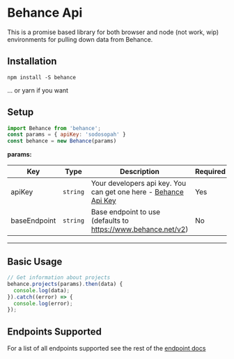 # Behance Api

This is a promise based library for both browser and node (not work, wip) environments for pulling down data from Behance.

## Installation

```
npm install -S behance
```

... or yarn if you want

## Setup

```javascript
import Behance from 'behance';
const params = { apiKey: 'sodosopah' }
const behance = new Behance(params)
```

**params:**

| Key | Type | Description | Required |
| --- | --- | --- | --- |
| apiKey | `string` | Your developers api key. You can get one here - [Behance Api Key](https://www.behance.net/dev/api) | Yes
| baseEndpoint | `string` | Base endpoint to use (defaults to  https://www.behance.net/v2) | No

---


## Basic Usage

```javascript
// Get information about projects
behance.projects(params).then(data) {
  console.log(data);
}).catch((error) => {
  console.log(error);
});
```

## Endpoints Supported

For a list of all endpoints supported see the rest of the [endpoint docs](https://github.com/Craigtut/behance/blob/master/docs/api.md)